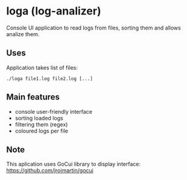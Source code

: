 # loga (log-analizer)
Console UI application to read logs from files, sorting them and allows analize them.

## Uses
Application takes list of files:
```
./loga file1.log file2.log [...]
```
## Main features
* console user-friendly interface
* sorting loaded logs
* filtering them (regex)
* coloured logs per file

## Note
This aplication uses GoCui library to display interface: https://github.com/jroimartin/gocui

